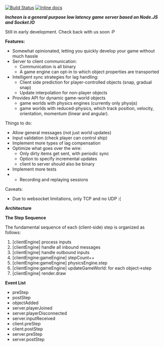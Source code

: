 [![Build Status](https://travis-ci.org/OpherV/Incheon.svg?branch=master)](https://travis-ci.org/OpherV/Incheon) [![Inline docs](http://inch-ci.org/github/opherv/incheon.svg?branch=develop)](http://inch-ci.org/github/opherv/incheon)

***Incheon is a general purpose low latency game server based on Node.JS and Socket.IO***

Still in early development. Check back with us soon :P

**Features:**

* Somewhat opinionated, letting you quickly develop your game without much hassle
* Server to client communication:
    * Communication is all binary
    * A game engine can opt-in to which object properties are transported
* Intelligent sync strategies for lag handling:
    * Client side prediction for player-controlled objects (snap, gradual snap)
    * Update interpolation for non-player objects
* Provides API for dynamic game-world objects
    * game worlds with physics engines (currently only physijs)
    * game worlds with reduced-physics, which track position, velocity, orientation, momentum (linear and angular).

Things to do:

* Allow general messages (not just world updates)
* Input validation (check player can control ship)
* Implement more types of lag compensation
* Optimize what goes over the wire:
    * Only dirty items get sent, with periodic sync
    * Option to specify incremental updates
    * client to server should also be binary
* Implement more tests
* * Recording and replaying sessions


Caveats:

* Due to websocket limitations, only TCP and no UDP :(

**Architecture**

**The Step Sequence**

The fundamental sequence of each (client-side) step is organized as follows:

1. [clientEngine] process inputs
2. [clientEngine] handle all inbound messages
3. [clientEngine] handle outbound inputs
4. [clientEngine:gameEngine] stepCount++
5. [clientEngine:gameEngine] physicsEngine.step
6. [clientEngine:gameEngine] updateGameWorld: for each object->step
7. [clientEngine] render.draw

**Event List**

* preStep
* postStep
* objectAdded
* server.playerJoined
* server.playerDisconnected
* server.inputReceived
* client.preStep
* client.postStep
* server.preStep
* server.postStep
